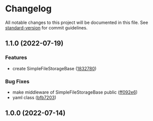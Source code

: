 # Changelog

All notable changes to this project will be documented in this file. See [standard-version](https://github.com/conventional-changelog/standard-version) for commit guidelines.

## 1.1.0 (2022-07-19)


### Features

* create SimpleFileStorageBase ([1832780](https://github.com/aerox0/simple-file-storage/commit/18327801d47271f9a69cacddf39cce95429f0430))


### Bug Fixes

* make middleware of SimpleFileStorageBase public ([ff092e6](https://github.com/aerox0/simple-file-storage/commit/ff092e6795b5b6f900f97a059a3749c1408b9cfd))
* yaml class ([bfb7203](https://github.com/aerox0/simple-file-storage/commit/bfb72032405880ea19654f56380d13bdfc0b3a84))

## 1.0.0 (2022-07-14)
